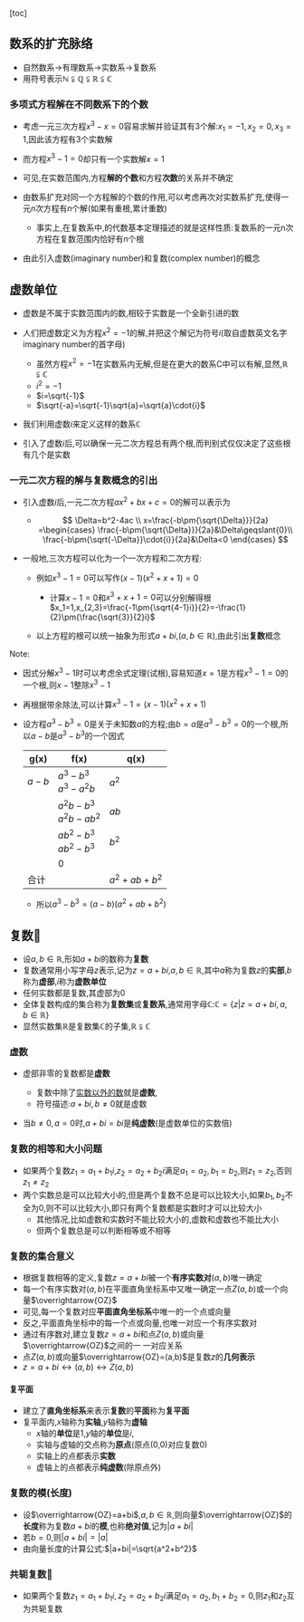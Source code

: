 

[toc]

## 数系的扩充脉络

- 自然数系$\to$有理数系$\to$实数系$\to$复数系
- 用符号表示$\mathbb{N\subsetneqq{Q}\subsetneqq{R}\subsetneqq{C}}$

### 多项式方程解在不同数系下的个数

- 考虑一元三次方程$x^3-x=0$容易求解并验证其有3个解:$x_1=-1,x_2=0,x_3=1$,因此该方程有3个实数解
- 而方程$x^3-1=0$却只有一个实数解$x=1$
- 可见,在实数范围内,方程**解的个数**和方程**次数**的关系并不确定
- 由数系扩充对同一个方程解的个数的作用,可以考虑再次对实数系扩充,使得一元$n$次方程有$n$个解(如果有重根,累计重数)
  - 事实上,在复数系中,的代数基本定理描述的就是这样性质:复数系的一元n次方程在复数范围内恰好有n个根

- 由此引入虚数(imaginary number)和复数(complex number)的概念

## 虚数单位

- 虚数是不属于实数范围内的数,相较于实数是一个全新引进的数
- 人们把虚数定义为方程$x^2=-1$的解,并把这个解记为符号$i$(取自虚数英文名字imaginary number的首字母)
  - 虽然方程$x^2=-1$在实数系内无解,但是在更大的数系C中可以有解,显然,$\mathbb{R}\subsetneqq{\mathbb{C}}$
  - $i^2=-1$
  - $i=\sqrt{-1}$
  - $\sqrt{-a}=\sqrt{-1}\sqrt{a}=\sqrt{a}\cdot{i}$

- 我们利用虚数$i$来定义这样的数系$\mathbb{C}$
- 引入了虚数$i$后,可以确保一元二次方程总有两个根,而判别式仅仅决定了这些根有几个是实数

### 一元二次方程的解与复数概念的引出

- 引入虚数$i$后,一元二次方程$ax^2+bx+c=0$的解可以表示为

  - $$
    \Delta=b^2-4ac
    \\
    x=\frac{-b\pm{\sqrt{\Delta}}}{2a}
    =\begin{cases}
    \frac{-b\pm{\sqrt{\Delta}}}{2a}&\Delta\geqslant{0}\\
    \frac{-b\pm{\sqrt{-\Delta}}\cdot{i}}{2a}&\Delta<0
    \end{cases}
    $$

- 一般地,三次方程可以化为一个一次方程和二次方程:

  - 例如$x^3-1=0$可以写作$(x-1)(x^2+x+1)=0$
    - 计算$x-1=0$和$x^3+x+1=0$可以分别解得根$x_1=1,x_{2,3}=\frac{-1\pm{\sqrt{4-1}i}}{2}=-\frac{1}{2}\pm{\frac{\sqrt{3}}{2}i}$

  - 以上方程的根可以统一抽象为形式$a+bi$,($a,b\in{\mathbb{R}}$),由此引出**复数**概念



Note:

- 因式分解$x^3-1$时可以考虑余式定理(试根),容易知道$x=1$是方程$x^3-1=0$的一个根,则$x-1$整除$x^3-1$

- 再根据带余除法,可以计算$x^3-1=(x-1)(x^2+x+1)$

- 设方程$a^3-b^3=0$是关于未知数$a$的方程;由$b=a$是$a^3-b^3=0$的一个根,所以$a-b$是$a^3-b^3$的一个因式

  | g(x)  | f(x)                        | q(x)         |
  | ----- | --------------------------- | ------------ |
  | $a-b$ | $a^3-b^3$<br />$a^3-a^2b$   | $a^2$        |
  |       | $a^2b-b^3$<br />$a^2b-ab^2$ | $ab$         |
  |       | $ab^2-b^3$<br />$ab^2-b^3$  | $b^2$        |
  |       | $0$                         |              |
  | 合计  |                             | $a^2+ab+b^2$ |

  - 所以$a^3-b^3=(a-b)(a^2+ab+b^2)$

## 复数🎈

- 设$a,b\in{\mathbb{R}}$,形如$a+bi$的数称为**复数**
- 复数通常用小写字母$z$表示,记为$z=a+bi$,$a,b\in{\mathbb{R}}$,其中$a$称为复数$z$的**实部**,$b$称为**虚部**,$i$称为**虚数单位**
- 任何实数都是复数,其虚部为0
- 全体复数构成的集合称为**复数集**或**复数系**,通常用字母$\mathbb{C}$:$\mathbb{C}=\{z|z=a+bi,a,b\in{\mathbb{R}}\}$
- 显然实数集$\mathbb{R}$是复数集$\mathbb{C}$的子集,$\mathbb{R}\subsetneqq{\mathbb{C}}$

### 虚数

- 虚部非零的复数都是**虚数**
  - 复数中除了<u>实数以外的数</u>就是**虚数**,
  - 符号描述:$a+bi,b\neq{0}$就是虚数

- 当$b\neq{0},a=0$时,$a+bi=bi$是**纯虚数**(是虚数单位的实数倍)

### 复数的相等和大小问题

- 如果两个复数$z_1=a_1+b_1i$,$z_2=a_2+b_2i$满足$a_1=a_2,b_1=b_2$,则$z_1=z_2$,否则$z_1\neq{z_2}$
- 两个实数总是可以比较大小的,但是两个复数不总是可以比较大小,如果$b_1,b_2$不全为0,则不可以比较大小,即只有两个复数都是实数时才可以比较大小
  - 其他情况,比如虚数和实数时不能比较大小的,虚数和虚数也不能比大小
  - 但两个复数总是可以判断相等或不相等

### 复数的集合意义

- 根据复数相等的定义,复数$z=a+bi$被一个**有序实数对**$(a,b)$唯一确定
- 每一个有序实数对$(a,b)$在平面直角坐标系中又唯一确定一点$Z(a,b)$或一个向量$\overrightarrow{OZ}$
- 可见,每一个复数对应**平面直角坐标系**中唯一的一个点或向量
- 反之,平面直角坐标中的每一个点或向量,也唯一对应一个有序实数对
- 通过有序数对,建立复数$z=a+bi$和点$Z(a,b)$或向量$\overrightarrow{OZ}$之间的一 一对应关系
- 点$Z(a,b)$或向量$\overrightarrow{OZ}=(a,b)$是复数$z$的**几何表示**
- $z=a+bi\leftrightarrow{(a,b)}\leftrightarrow{Z(a,b)}$

#### 复平面

- 建立了**直角坐标系**来表示**复数**的**平面**称为**复平面**
- 复平面内,$x$轴称为**实轴**,$y$轴称为**虚轴**
  - $x$轴的**单位**是1,$y$轴的**单位**是$i$,
  - 实轴与虚轴的交点称为**原点**(原点(0,0)对应复数0)
  - 实轴上的点都表示**实数**
  - 虚轴上的点都表示**纯虚数**(除原点外)

### 复数的模(长度)

- 设$\overrightarrow{OZ}=a+bi$,$a,b\in{\mathbb{R}}$,则向量$\overrightarrow{OZ}$的**长度**称为复数$a+bi$的**模**,也称**绝对值**,记为$|a+bi|$
- 若$b=0$,则$|a+bi|=|a|$
- 由向量长度的计算公式:$|a+bi|=\sqrt{a^2+b^2}$

### 共轭复数👺

- 如果两个复数$z_1=a_1+b_1i,z_2=a_2+b_2i$满足$a_1=a_2,b_1+b_2=0$,则$z_1$和$z_2$互为共轭复数





